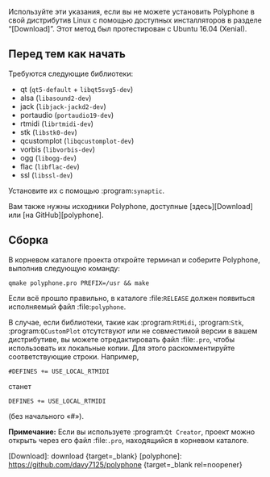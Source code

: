 Используйте эти указания, если вы не можете установить Polyphone в свой дистрибутив Linux с помощью доступных инсталляторов в разделе “[Download]”.
Этот метод был протестирован с Ubuntu 16.04 (Xenial).


## Перед тем как начать


Требуются следующие библиотеки:

* qt (``qt5-default`` + ``libqt5svg5-dev``)
* alsa (``libasound2-dev``)
* jack (``libjack-jackd2-dev``)
* portaudio (``portaudio19-dev``)
* rtmidi (``librtmidi-dev``)
* stk (``libstk0-dev``)
* qcustomplot (``libqcustomplot-dev``)
* vorbis (``libvorbis-dev``)
* ogg (``libogg-dev``)
* flac (``libflac-dev``)
* ssl (``libssl-dev``)

Установите их с помощью :program:`synaptic`.

Вам также нужны исходники Polyphone, доступные [здесь][Download] или [на GitHub][polyphone].


## Сборка


В корневом каталоге проекта откройте терминал и соберите Polyphone, выполнив следующую команду:

```
qmake polyphone.pro PREFIX=/usr && make
```

Если всё прошло правильно, в каталоге :file:`RELEASE` должен появиться исполняемый файл :file:`polyphone`.

В случае, если библиотеки, такие как :program:`RtMidi`, :program:`Stk`, :program:`QCustomPlot` отсутствуют или не совместимой версии в вашем дистрибутиве, вы можете отредактировать файл :file:`.pro`, чтобы использовать их локальные копии.
Для этого раскомментируйте соответствующие строки. Например,

```
#DEFINES += USE_LOCAL_RTMIDI
```

станет

```
DEFINES += USE_LOCAL_RTMIDI
```

(без начального «#»).

<!-- note begin -->
**Примечание:**
Если вы используете :program:`Qt Creator`, проект можно открыть через его файл :file:`.pro`, находящийся в корневом каталоге.
<!-- note end -->


[Download]:  download                              {target=_blank}
[polyphone]: https://github.com/davy7125/polyphone {target=_blank rel=noopener}

